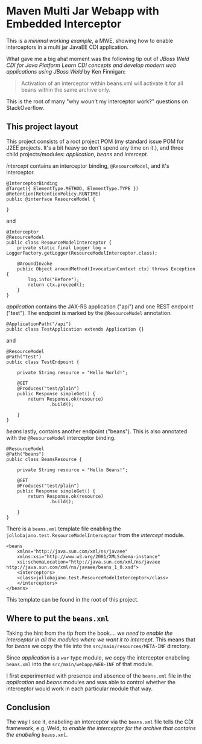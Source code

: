 Maven Multi Jar Webapp with Embedded Interceptor
================================================

This is a _minimal working example_, a MWE, showing how to enable
interceptors in a multi jar JavaEE CDI application.

What gave me a big aha! moment was the following tip out of _JBoss
Weld CDI for Java Platform Learn CDI concepts and develop modern web
applications using JBoss Weld_ by Ken Finnigan:

> Activation of an interceptor within beans.xml will activate it for
> all beans within the same archive only.

This is the root of many "why woun't my interceptor work?" questions
on StackOverflow.



This project layout 
-------------------

This project consists of a root project POM (my standard issue POM for
J2EE projects. It's a bit heavy so don't spend any time on it.), and
three child projects/modules: _application_, _beans_ and _intercept_.

_intercept_ contains an interceptor binding, `@ResourceModel`, and
it's interceptor.


	@InterceptorBinding
	@Target({ ElementType.METHOD, ElementType.TYPE })
	@Retention(RetentionPolicy.RUNTIME)
	public @interface ResourceModel {

	}

and 

	@Interceptor
	@ResourceModel
	public class ResourceModelInterceptor {
		private static final Logger log = LoggerFactory.getLogger(ResourceModelInterceptor.class);

		@AroundInvoke
		public Object aroundMethod(InvocationContext ctx) throws Exception {
			log.info("Before");
			return ctx.proceed();
		}
	}


_application_ contains the JAX-RS application ("api") and one REST
endpoint ("test"). The endpoint is marked by the `@ResourceModel`
annotation.

	@ApplicationPath("/api")
	public class TestApplication extends Application {}

and

	@ResourceModel
	@Path("test")
	public class TestEndpoint {

		private String resource = "Hello World!";

		@GET
		@Produces("test/plain")
		public Response simpleGet() {
			return Response.ok(resource)
					.build();

		}
	}



_beans_ lastly, contains another endpoint ("beans"). This is also
annotated with the `@ResourceModel` interceptor binding.


	@ResourceModel
	@Path("beans")
	public class BeansResource {

		private String resource = "Hello Beans!";

		@GET
		@Produces("test/plain")
		public Response simpleGet() {
			return Response.ok(resource)
					.build();

		}
	}




There is a `beans.xml` template file enabling the
`jollobajano.test.ResourceModelInterceptor` from the _intercept_
module. 

	<beans
		xmlns="http://java.sun.com/xml/ns/javaee"
		xmlns:xsi="http://www.w3.org/2001/XMLSchema-instance"
		xsi:schemaLocation="http://java.sun.com/xml/ns/javaee http://java.sun.com/xml/ns/javaee/beans_1_0.xsd">
		<interceptors>
		<class>jollobajano.test.ResourceModelInterceptor</class>
		</interceptors>
	</beans>



This template can be found in the root of this project.



Where to put the `beans.xml`
----------------------------

Taking the hint from the tip from the book.... we _need to enable the
interceptor in all the modules where we want it to intercept_. This
means that for _beans_ we copy the file into the
`src/main/resources/META-INF` directory.

Since _application_ is a `war` type module, we copy the interceptor
enabeling `beans.xml` into the `src/main/webapp/WEB-INF` of that
module.

I first experimented with presence and absence of the `beans.xml` file
in the _application_ and _beans_ modules and was able to control
whether the interceptor would work in each particular module that way.



Conclusion
----------

The way I see it, enabeling an interceptor via the `beans.xml` file
tells the CDI framework, e.g. Weld, to _enable the interceptor for the
archive that contains the enabeling `beans.xml`_.
